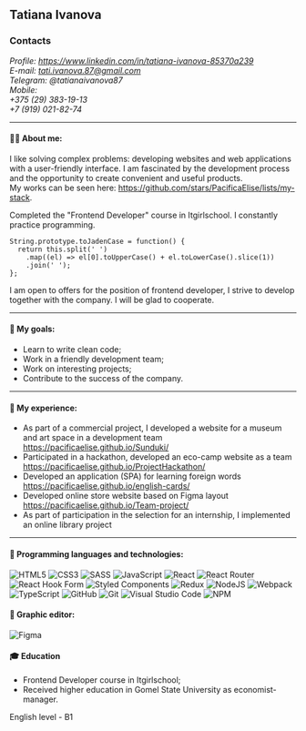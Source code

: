 ## Tatiana Ivanova

### Contacts

*Profile: https://www.linkedin.com/in/tatiana-ivanova-85370a239* \
*E-mail: tati.ivanova.87@gmail.com* \
*Telegram: @tatianaivanova87* \
*Mobile:* \
*+375 (29) 383-19-13* \
*+7 (919) 021-82-74*
___

#### 👩‍💻 About me:

I like solving complex problems: developing websites and web applications with a user-friendly interface. I am fascinated by the development process and the opportunity to create convenient and useful products.\
My works can be seen here: https://github.com/stars/PacificaElise/lists/my-stack.

Completed the "Frontend Developer" course in Itgirlschool. I constantly practice programming.

```JS
String.prototype.toJadenCase = function() {
  return this.split(' ')
    .map((el) => el[0].toUpperCase() + el.toLowerCase().slice(1))
    .join(' ');
};
```

I am open to offers for the position of frontend developer, I strive to develop together with the company. I will be glad to cooperate.
___

#### 🎯 My goals:

* Learn to write clean code;
* Work in a friendly development team;
* Work on interesting projects;
* Contribute to the success of the company.
___

#### 📔 My experience:

* As part of a commercial project, I developed a website for a museum and art space in a development team\
https://pacificaelise.github.io/Sunduki/
* Participated in a hackathon, developed an eco-camp website as a team\
https://pacificaelise.github.io/ProjectHackathon/
* Developed an application (SPA) for learning foreign words\
https://pacificaelise.github.io/english-cards/
* Developed online store website based on Figma layout\
https://pacificaelise.github.io/Team-project/
* As part of participation in the selection for an internship, I implemented an online library project 
____

#### 🧰 Programming languages and technologies:
![HTML5](https://img.shields.io/badge/html5-%23E34F26.svg?style=for-the-badge&logo=html5&logoColor=white)
![CSS3](https://img.shields.io/badge/css3-%231572B6.svg?style=for-the-badge&logo=css3&logoColor=white)
![SASS](https://img.shields.io/badge/SASS-hotpink.svg?style=for-the-badge&logo=SASS&logoColor=white)
![JavaScript](https://img.shields.io/badge/javascript-%23323330.svg?style=for-the-badge&logo=javascript&logoColor=%23F7DF1E)
![React](https://img.shields.io/badge/react-%2320232a.svg?style=for-the-badge&logo=react&logoColor=%2361DAFB)
![React Router](https://img.shields.io/badge/React_Router-CA4245?style=for-the-badge&logo=react-router&logoColor=white)
![React Hook Form](https://img.shields.io/badge/React%20Hook%20Form-%23EC5990.svg?style=for-the-badge&logo=reacthookform&logoColor=white)
![Styled Components](https://img.shields.io/badge/styled--components-DB7093?style=for-the-badge&logo=styled-components&logoColor=white)
![Redux](https://img.shields.io/badge/redux-%23593d88.svg?style=for-the-badge&logo=redux&logoColor=white)
![NodeJS](https://img.shields.io/badge/node.js-6DA55F?style=for-the-badge&logo=node.js&logoColor=white)
![Webpack](https://img.shields.io/badge/webpack-%238DD6F9.svg?style=for-the-badge&logo=webpack&logoColor=black)
![TypeScript](https://img.shields.io/badge/typescript-%23007ACC.svg?style=for-the-badge&logo=typescript&logoColor=white)
![GitHub](https://img.shields.io/badge/github-%23121011.svg?style=for-the-badge&logo=github&logoColor=white)
![Git](https://img.shields.io/badge/git-%23F05033.svg?style=for-the-badge&logo=git&logoColor=white)
![Visual Studio Code](https://img.shields.io/badge/Visual%20Studio%20Code-0078d7.svg?style=for-the-badge&logo=visual-studio-code&logoColor=white)
![NPM](https://img.shields.io/badge/NPM-%23000000.svg?style=for-the-badge&logo=npm&logoColor=white)

#### 🎨 Graphic editor:

![Figma](https://img.shields.io/badge/figma-%23F24E1E.svg?style=for-the-badge&logo=figma&logoColor=white)

#### 🎓 Education
* Frontend Developer course in Itgirlschool;
* Received higher education in Gomel State University as economist-manager.

English level - B1